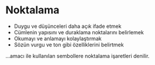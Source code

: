 # Noktalama

- Duygu ve düşünceleri daha açık ifade etmek
- Cümlenin yapısını ve duraklama noktalarını belirlemek
- Okumayı ve anlamayı kolaylaştırmak
- Sözün vurgu ve ton gibi özelliklerini belirtmek

...amacı ile kullanılan sembollere noktalama işaretleri denilir.
